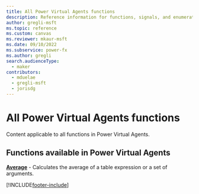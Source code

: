 ```yaml
---
title: All Power Virtual Agents functions
description: Reference information for functions, signals, and enumerations in Power Virtual Agents.
author: gregli-msft
ms.topic: reference
ms.custom: canvas
ms.reviewer: mkaur-msft
ms.date: 09/10/2022
ms.subservice: power-fx
ms.author: gregli
search.audienceType:
  - maker
contributors:
  - mduelae
  - gregli-msft
  - jorisdg
---
```


# All Power Virtual Agents functions

Content applicable to all functions in Power Virtual Agents.

## Functions available in Power Virtual Agents

**[Average](reference/function-aggregates.md?tabs=pva)** - Calculates the average of a table expression or a set of arguments.

[!INCLUDE[footer-include](../includes/footer-banner.md)]
